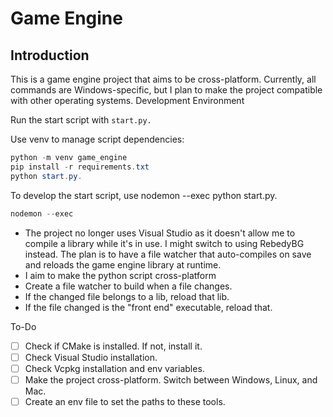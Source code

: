 # Game Engine
## Introduction

This is a game engine project that aims to be cross-platform. Currently, all commands are Windows-specific, but I plan to make the project compatible with other operating systems.
Development Environment

Run the start script with `start.py.`

Use venv to manage script dependencies:
```powershell
python -m venv game_engine
pip install -r requirements.txt
python start.py.
```

To develop the start script, use nodemon --exec python start.py.
```powershell
nodemon --exec 
```

 - The project no longer uses Visual Studio as it doesn't allow me to compile a library while it's in use. I might switch to using RebedyBG instead.
The plan is to have a file watcher that auto-compiles on save and reloads the game engine library at runtime.
 - I aim to make the python script cross-platform
 - Create a file watcher to build when a file changes.
 - If the changed file belongs to a lib, reload that lib.
 - If the file changed is the "front end" executable, reload that.

To-Do

 - [ ] Check if CMake is installed. If not, install it.
 - [ ] Check Visual Studio installation.
 - [ ] Check Vcpkg installation and env variables.
 - [ ] Make the project cross-platform. Switch between Windows, Linux, and Mac.
 - [ ] Create an env file to set the paths to these tools.